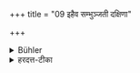 +++
title = "09 इहैव सम्भुञ्जती दक्षिणा"

+++

<details><summary>Bühler</summary>

9. The meaning (of the verse) is, that gifts which are eaten (and offered) mutually by relations, (and thus go) from one house to the other, peṛṣ in this world.
</details>

<details><summary>हरदत्त-टीका</summary>

## सूत्रम्
इहैव सम्भुञ्जतीति दक्षिणा कुलात्कुलं विनश्यति ॥९॥  
### प्रस्तावः
तद्व्याचष्टे—  
### टिप्पनी
सम्भुञ्जती परस्परभोजनस्य निमित्तभूता दक्षिणा श्राद्धे दानक्रिया गृहात् गृहं गत्वा इहैव लोके नश्यतीत्यर्थः ॥९॥
</details>
